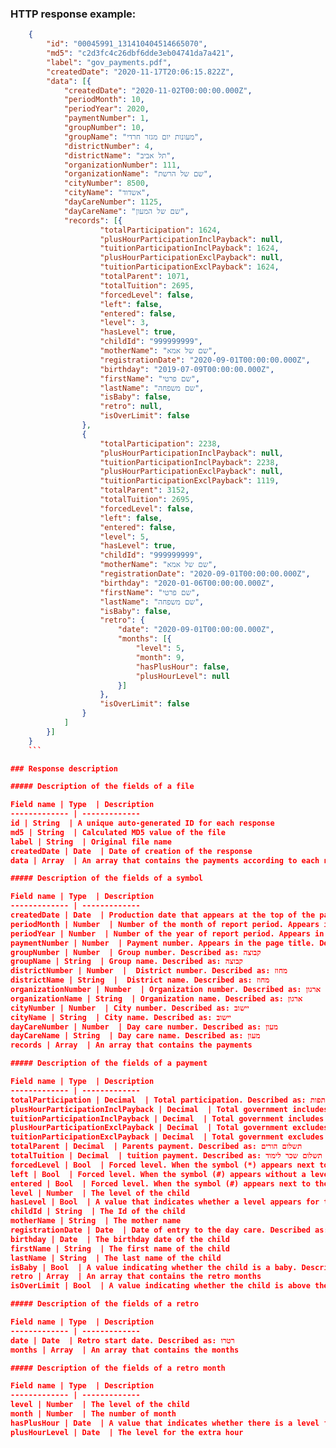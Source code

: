 ### HTTP response example:

```json
    {
		"id": "00045991_131410404514665070",
		"md5": "c2d3fc4c26dbf6dde3eb04741da7a421",
		"label": "gov_payments.pdf",
		"createdDate": "2020-11-17T20:06:15.822Z",
		"data": [{
			"createdDate": "2020-11-02T00:00:00.000Z",
			"periodMonth": 10,
			"periodYear": 2020,
			"paymentNumber": 1,
			"groupNumber": 10,
			"groupName": "מעונות יום מגזר חרדי",
			"districtNumber": 4,
			"districtName": "תל אביב",
			"organizationNumber": 111,
			"organizationName": "שם של הרשת",
			"cityNumber": 8500,
			"cityName": "אשדוד",
			"dayCareNumber": 1125,
			"dayCareName": "שם של המעון",
			"records": [{
					"totalParticipation": 1624,
					"plusHourParticipationInclPayback": null,
					"tuitionParticipationInclPayback": 1624,
					"plusHourParticipationExclPayback": null,
					"tuitionParticipationExclPayback": 1624,
					"totalParent": 1071,
					"totalTuition": 2695,
					"forcedLevel": false,
					"left": false,
					"entered": false,
					"level": 3,
					"hasLevel": true,
					"childId": "999999999",
					"motherName": "שם של אמא",
					"registrationDate": "2020-09-01T00:00:00.000Z",
					"birthday": "2019-07-09T00:00:00.000Z",
					"firstName": "שם פרטי",
					"lastName": "שם משפחה",
					"isBaby": false,
					"retro": null,
					"isOverLimit": false
				},
				{
					"totalParticipation": 2238,
					"plusHourParticipationInclPayback": null,
					"tuitionParticipationInclPayback": 2238,
					"plusHourParticipationExclPayback": null,
					"tuitionParticipationExclPayback": 1119,
					"totalParent": 3152,
					"totalTuition": 2695,
					"forcedLevel": false,
					"left": false,
					"entered": false,
					"level": 5,
					"hasLevel": true,
					"childId": "999999999",
					"motherName": "שם של אמא",
					"registrationDate": "2020-09-01T00:00:00.000Z",
					"birthday": "2020-01-06T00:00:00.000Z",
					"firstName": "שם פרטי",
					"lastName": "שם משפחה",
					"isBaby": false,
					"retro": {
						"date": "2020-09-01T00:00:00.000Z",
						"months": [{
							"level": 5,
							"month": 9,
							"hasPlusHour": false,
							"plusHourLevel": null
						}]
					},
					"isOverLimit": false
				}
			]
		}]
	}
	```

### Response description

##### Description of the fields of a file

Field name | Type  | Description
------------- | -------------
id | String  | A unique auto-generated ID for each response
md5 | String  | Calculated MD5 value of the file
label | String  | Original file name
createdDate | Date  | Date of creation of the response
data | Array  | An array that contains the payments according to each number of symbol that appeared in the file

##### Description of the fields of a symbol

Field name | Type  | Description
------------- | -------------
createdDate | Date  | Production date that appears at the top of the page. Described as: תאריך הפקה
periodMonth | Number  | Number of the month of report period. Appears in the page title
periodYear | Number  | Number of the year of report period. Appears in the page title
paymentNumber | Number  | Payment number. Appears in the page title. Described as: מספר תשלום
groupNumber | Number  | Group number. Described as: קבוצה
groupName | String  | Group name. Described as: קבוצה
districtNumber | Number  |  District number. Described as: מחוז
districtName | String  |  District name. Described as: מחוז
organizationNumber | Number  | Organization number. Described as: ארגון
organizationName | String  | Organization name. Described as: ארגון
cityNumber | Number  | City number. Described as: יישוב
cityName | String  | City name. Described as: יישוב
dayCareNumber | Number  | Day care number. Described as: מעון
dayCareName | String  | Day care name. Described as: מעון
records | Array  | An array that contains the payments

##### Description of the fields of a payment

Field name | Type  | Description
------------- | -------------
totalParticipation | Decimal  | Total participation. Described as: סהכ השתתפות
plusHourParticipationInclPayback | Decimal  | Total government includes payback for  extra hour. Described as: השתתפות המשרד כולל החזר - השתתפות בשעה נוספת
tuitionParticipationInclPayback | Decimal  | Total government includes payback for  tuition Described as: השתתפות המשרד כולל החזר - השתתפות בשכר לימוד
plusHourParticipationExclPayback | Decimal  | Total government excludes payback for  extra hour. Described as: השתתפות המשרד לא כולל החזר - השתתפות בשעה נוספת
tuitionParticipationExclPayback | Decimal  | Total government excludes payback for  tuition Described as: השתתפות המשרד לא כולל החזר - השתתפות בשכר לימוד
totalParent | Decimal  | Parents payment. Described as: תשלום הורים
totalTuition | Decimal  | tuition payment. Described as: תשלום שכר לימוד
forcedLevel | Bool  | Forced level. When the symbol (*) appears next to the level. Described as: דרגת כפייה
left | Bool  | Forced level. When the symbol (#) appears without a level. Described as: עבר למעון אחר
entered | Bool  | Forced level. When the symbol (#) appears next to the level. Described as: עבר ממעון אחר
level | Number  | The level of the child
hasLevel | Bool  | A value that indicates whether a level appears for the child
childId | String  | The Id of the child
motherName | String  | The mother name
registrationDate | Date  | Date of entry to the day care. Described as: תאריך כניסה למעון
birthday | Date  | The birthday date of the child
firstName | String  | The first name of the child
lastName | String  | The last name of the child
isBaby | Bool  | A value indicating whether the child is a baby. Described as: תעריף תינוק
retro | Array  | An array that contains the retro months
isOverLimit | Bool  | A value indicating whether the child is above the quota of the daycare limit. Described as: ילדים מעל מכסה

##### Description of the fields of a retro

Field name | Type  | Description
------------- | -------------
date | Date  | Retro start date. Described as: רטרו
months | Array  | An array that contains the months

##### Description of the fields of a retro month

Field name | Type  | Description
------------- | -------------
level | Number  | The level of the child
month | Number  | The number of month
hasPlusHour | Date  | A value that indicates whether there is a level for an extra hour
plusHourLevel | Date  | The level for the extra hour